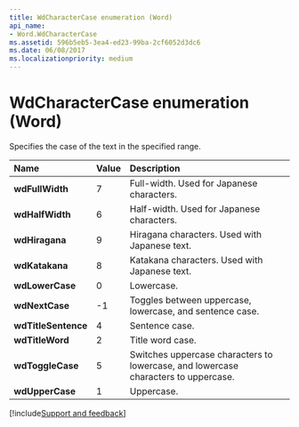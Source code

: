 ```yaml
---
title: WdCharacterCase enumeration (Word)
api_name:
- Word.WdCharacterCase
ms.assetid: 596b5eb5-3ea4-ed23-99ba-2cf6052d3dc6
ms.date: 06/08/2017
ms.localizationpriority: medium
---
```



# WdCharacterCase enumeration (Word)

Specifies the case of the text in the specified range.



|Name|Value|Description|
|:-----|:-----|:-----|
| **wdFullWidth**|7|Full-width. Used for Japanese characters.|
| **wdHalfWidth**|6|Half-width. Used for Japanese characters.|
| **wdHiragana**|9|Hiragana characters. Used with Japanese text.|
| **wdKatakana**|8|Katakana characters. Used with Japanese text.|
| **wdLowerCase**|0|Lowercase.|
| **wdNextCase**|-1|Toggles between uppercase, lowercase, and sentence case.|
| **wdTitleSentence**|4|Sentence case.|
| **wdTitleWord**|2|Title word case.|
| **wdToggleCase**|5|Switches uppercase characters to lowercase, and lowercase characters to uppercase.|
| **wdUpperCase**|1|Uppercase.|

[!include[Support and feedback](~/includes/feedback-boilerplate.md)]